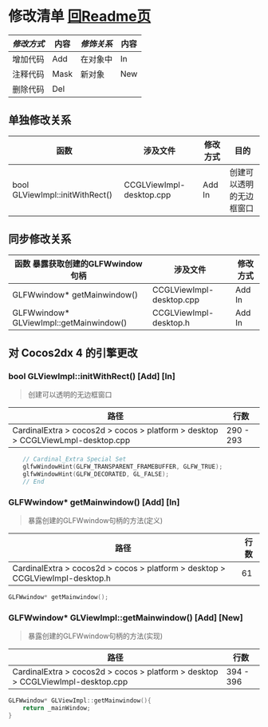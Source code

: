 # 修改清单 [回Readme页](../README.md)

|*修改方式*|内容|*修饰关系*|内容|
|-|-|-|-|
|增加代码|Add|在对象中|In|
|注释代码|Mask|新对象|New|
|删除代码|Del|

## 单独修改关系

|函数|涉及文件|修改方式|目的|
|-|-|-|-|
|bool GLViewImpl::initWithRect()|CCGLViewImpl-desktop.cpp|Add In|创建可以透明的无边框窗口|

## 同步修改关系

|函数 暴露获取创建的GLFWwindow句柄|涉及文件|修改方式|
|-|-|-|
|GLFWwindow* getMainwindow()|CCGLViewImpl-desktop.cpp|Add In|
|GLFWwindow* GLViewImpl::getMainwindow()|CCGLViewImpl-desktop.h|Add In|

## 对 Cocos2dx 4 的引擎更改

### bool GLViewImpl::initWithRect() [Add] [In]
> 创建可以透明的无边框窗口

|路径|行数|
|-|-|
|CardinalExtra > cocos2d > cocos > platform > desktop > CCGLViewLmpl-desktop.cpp|290 - 293|

```C++
    // Cardinal_Extra Special Set
    glfwWindowHint(GLFW_TRANSPARENT_FRAMEBUFFER, GLFW_TRUE);
    glfwWindowHint(GLFW_DECORATED, GL_FALSE);
    // End
```


### GLFWwindow* getMainwindow() [Add] [In]
> 暴露创建的GLFWwindow句柄的方法(定义)

|路径|行数|
|-|-|
|CardinalExtra > cocos2d > cocos > platform > desktop > CCGLViewImpl-desktop.h|61|

```C++
GLFWwindow* getMainwindow();
```

### GLFWwindow* GLViewImpl::getMainwindow() [Add] [New]
> 暴露创建的GLFWwindow句柄的方法(实现)

|路径|行数|
|-|-|
|CardinalExtra > cocos2d > cocos > platform > desktop > CCGLViewImpl-desktop.cpp|394 - 396|

```C++
GLFWwindow* GLViewImpl::getMainwindow(){
    return _mainWindow;
}
```